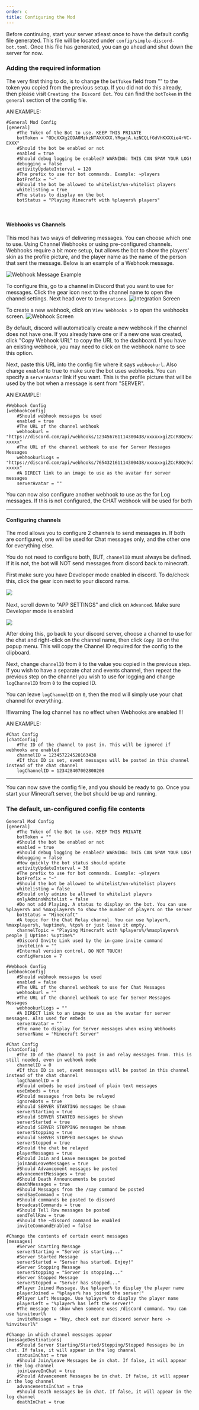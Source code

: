 ```yaml
---
order: c
title: Configuring the Mod
---
```


Before continuing, start your server atleast once to have the default config file generated. This file will be located under `config/simple-discord-bot.toml`. Once this file has generated, you can go ahead and shut down the server for now.

### Adding the required information

The very first thing to do, is to change the `botToken` field from "" to the token you copied from the previous setup. If you did not do this already, then please visit `Creating the Discord Bot`.
You can find the `botToken` in the `general` section of the config file.

AN EXAMPLE:

```
#General Mod Config
[general]
	#The Token of the Bot to use. KEEP THIS PRIVATE
	botToken = "ODcXXXg2ODA0MzkzNTAXXXXX.YRgajA.kzNCQLfGdVhKXXXie4rVC-EXXX"
	#Should the bot be enabled or not
	enabled = true
	#Should debug logging be enabled? WARNING: THIS CAN SPAM YOUR LOG!
	debugging = false
	activityUpdateInterval = 120
	#The prefix to use for bot commands. Example: ~players
	botPrefix = "~"
	#Should the bot be allowed to whitelist/un-whitelist players
	whitelisting = true
    #The status to display on the bot
	botStatus = "Playing Minecraft with %players% players"
```
&nbsp; &nbsp;
#### Webhooks vs Channels

This mod has two ways of delivering messages. You can choose which one to use. Using Channel Webhooks or using pre-configured channels. Webhooks require a bit more setup, but allows the bot to show the players' skin as the profile picture, and the player name as the name of the person that sent the message. Below is an example of a Webhook message.

![Webhook Message Example](../img/webhook-example.png)
&nbsp;

To configure this, go to a channel in Discord that you want to use for messages. Click the gear icon next to the channel name to open the channel settings. Next head over to `Integrations`.
![Integration Screen](../img/integrations.png)

To create a new webhook, click on `View Webhooks >` to open the webhooks screen.
![Webhook Screen](../img/webhooks.png)
&nbsp;

By default, discord will automatically create a new webhook if the channel does not have one. If you already have one or if a new one was created, click "Copy Webhook URL" to copy the URL to the dashboard. If you have an existing webhook, you may need to click on the webhook name to see this option.

Next, paste this URL into the config file where it says `webhookurl`. Also change `enabled` to true to make sure the bot uses webhooks. You can specify a `serverAvatar` link if you want. This is the profile picture that will be used by the bot when a message is sent from "SERVER".

AN EXAMPLE:

```
#Webhook Config
[webhookConfig]
	#Should webhook messages be used
	enabled = true
	#The URL of the channel webhook
	webhookurl = "https://discord.com/api/webhooks/123456761114300438/xxxxxxgiZCcR8Qc9v7k2lv2dWmxrWUXh35j0O8OoymC74LAGOoy8xyVU0NtU95-xxxxx"
	#The URL of the channel webhook to use for Server Messages Messages
	webhookurlLogs = "https://discord.com/api/webhooks/765432161114300438/xxxxxxgiZCcR8Qc9v7k2lv2dWmxrWUXh35j0O8OoymC74LAGOoy8xyVU0NtU95-xxxxx"
	#A DIRECT link to an image to use as the avatar for server messages
	serverAvatar = ""
```

You can now also configure another webhook to use as the for Log messages. If this is not configured, the CHAT webhook will be used for both

***

#### Configuring channels

The mod allows you to configure 2 channels to send messages in. If both are configured, one will be used for Chat messages only, and the other one for everything else.

You do not need to configure both, BUT, `channelID` must always be defined. If it is not, the bot will NOT send messages from discord back to minecraft.

First make sure you have Developer mode enabled in discord. To do/check this, click the gear icon next to your discord name.

![](../img/discord-profile.png)
&nbsp; &nbsp;

Next, scroll down to "APP SETTINGS" and click on `Advanced`. Make sure Developer mode is enabled

![](../img/dev-mode.png)

After doing this, go back to your discord server, choose a channel to use for the chat and right-click on the channel name, then click `Copy ID` on the popup menu. This will copy the Channel ID required for the config to the clipboard.

Next, change `channelID` from `0` to the value you copied in the previous step. If you wish to have a separate chat and events channel, then repeat the previous step on the channel you wish to use for logging and change `logChannelID` from `0` to the copied ID. 

You can leave `logChannelID` on `0`, then the mod will simply use your chat channel for everything. 

!!!warning
The log channel has no effect when Webhooks are enabled
!!!

AN EXAMPLE:

```
#Chat Config
[chatConfig]
	#The ID of the channel to post in. This will be ignored if webhooks are enabled
	channelID = 123457224520163438
	#If this ID is set, event messages will be posted in this channel instead of the chat channel
	logChannelID = 123428407002800200
```

***

You can now save the config file, and you should be ready to go. Once you start your Minecraft server, the bot should be up and running.

### The default, un-configured config file contents

```
General Mod Config
[general]
	#The Token of the Bot to use. KEEP THIS PRIVATE
	botToken = ""
	#Should the bot be enabled or not
	enabled = true
	#Should debug logging be enabled? WARNING: THIS CAN SPAM YOUR LOG!
	debugging = false
	#How quickly the bot status should update
	activityUpdateInterval = 30
	#The prefix to use for bot commands. Example: ~players
	botPrefix = "~"
	#Should the bot be allowed to whitelist/un-whitelist players
	whitelisting = false
	#Should only admins be allowed to whitelist players
	onlyAdminsWhitelist = false
	#Do not add Playing. A status to display on the bot. You can use %players% and %maxplayers% to show the number of players on the server
	botStatus = "Minecraft"
	#A topic for the Chat Relay channel. You can use %player%, %maxplayers%, %uptime%, %tps% or just leave it empty.
	channelTopic = "Playing Minecraft with %players%/%maxplayers% people | Uptime: %uptime%"
	#Discord Invite Link used by the in-game invite command
	inviteLink = ""
	#Internal version control. DO NOT TOUCH!
	configVersion = 7

#Webhook Config
[webhookConfig]
	#Should webhook messages be used
	enabled = false
	#The URL of the channel webhook to use for Chat Messages
	webhookurl = ""
	#The URL of the channel webhook to use for Server Messages Messages
	webhookurlLogs = ""
	#A DIRECT link to an image to use as the avatar for server messages. Also used for embeds
	serverAvatar = ""
	#The name to display for Server messages when using Webhooks
	serverName = "Minecraft Server"

#Chat Config
[chatConfig]
	#The ID of the channel to post in and relay messages from. This is still needed, even in webhook mode
	channelID = 0
	#If this ID is set, event messages will be posted in this channel instead of the chat channel
	logChannelID = 0
	#Should embeds be used instead of plain text messages
	useEmbeds = true
	#Should messages from bots be relayed
	ignoreBots = true
	#Should SERVER STARTING messages be shown
	serverStarting = true
	#Should SERVER STARTED messages be shown
	serverStarted = true
	#Should SERVER STOPPING messages be shown
	serverStopping = true
	#Should SERVER STOPPED messages be shown
	serverStopped = true
	#Should the chat be relayed
	playerMessages = true
	#Should Join and Leave messages be posted
	joinAndLeaveMessages = true
	#Should Advancement messages be posted
	advancementMessages = true
	#Should Death Announcements be posted
	deathMessages = true
	#Should Messages from the /say command be posted
	sendSayCommand = true
	#Should commands be posted to discord
	broadcastCommands = true
	#Should Tell Raw messages be posted
	sendTellRaw = true
	#Should the ~discord command be enabled
	inviteCommandEnabled = false

#Change the contents of certain event messages
[messages]
	#Server Starting Message
	serverStarting = "Server is starting..."
	#Server Started Message
	serverStarted = "Server has started. Enjoy!"
	#Server Stopping Message
	serverStopping = "Server is stopping..."
	#Server Stopped Message
	serverStopped = "Server has stopped..."
	#Player Joined Message. Use %player% to display the player name
	playerJoined = "%player% has joined the server!"
	#Player Left Message. Use %player% to display the player name
	playerLeft = "%player% has left the server!"
	#The message to show when someone uses /discord command. You can use %inviteurl%
	inviteMessage = "Hey, check out our discord server here -> %inviteurl%"

#Change in which channel messages appear
[messageDestinations]
	#Should Server Starting/Started/Stopping/Stopped Messages be in chat. If false, it will appear in the log channel
	statusInChat = true
	#Should Join/Leave Messages be in chat. If false, it will appear in the log channel
	joinLeaveInChat = true
	#Should Advancement Messages be in chat. If false, it will appear in the log channel
	advancementsInChat = true
	#Should Death messages be in chat. If false, it will appear in the log channel
	deathInChat = true

```
